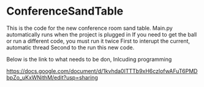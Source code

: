 # ConferenceSandTable

This is the code for the new conference room sand table. 
Main.py automatically runs when the project is plugged in
If you need to get the ball or run a different code, you must run it twice
First to interupt the current, automatic thread
Second to the run this new code.

Below is the link to what needs to be don,
Inlcuding programming 

https://docs.google.com/document/d/1kvhda0ITTTb9xH6czlofwAFuT6PMDbpZo_uKxWNithM/edit?usp=sharing
